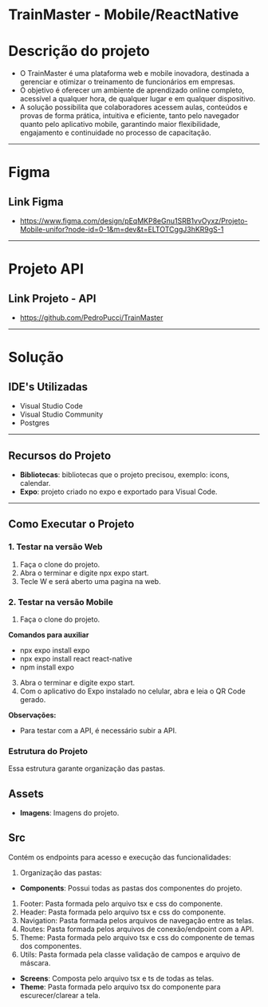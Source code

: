 # TrainMaster - Mobile/ReactNative

# **Descrição do projeto**
- O TrainMaster é uma plataforma web e mobile inovadora, destinada a gerenciar e otimizar o treinamento de funcionários em empresas.
- O objetivo é oferecer um ambiente de aprendizado online completo, acessível a qualquer hora, de qualquer lugar e em qualquer dispositivo.
- A solução possibilita que colaboradores acessem aulas, conteúdos e provas de forma prática, intuitiva e eficiente, tanto pelo navegador quanto pelo aplicativo mobile, garantindo maior flexibilidade, engajamento e continuidade no processo de capacitação.
---
# **Figma**
## **Link Figma**
- https://www.figma.com/design/pEqMKP8eGnu1SRB1vvOyxz/Projeto-Mobile-unifor?node-id=0-1&m=dev&t=ELTOTCggJ3hKR9gS-1
---
# **Projeto API**
## **Link Projeto - API**
- https://github.com/PedroPucci/TrainMaster
---
# **Solução**
## **IDE's Utilizadas**
- Visual Studio Code
- Visual Studio Community
- Postgres
---
## **Recursos do Projeto**
- **Bibliotecas**: bibliotecas que o projeto precisou, exemplo: icons, calendar.
- **Expo**: projeto criado no expo e exportado para Visual Code.
---
## **Como Executar o Projeto**
### **1. Testar na versão Web**
1. Faça o clone do projeto.
2. Abra o terminar e digite npx expo start.   
3. Tecle W e será aberto uma pagina na web.

### **2. Testar na versão Mobile**
1. Faça o clone do projeto.

**Comandos para auxiliar**
- npx expo install expo
- npx expo install react react-native
- npm install expo
3. Abra o terminar e digite expo start.   
4. Com o aplicativo do Expo instalado no celular, abra e leia o QR Code gerado.

**Observações:**
- Para testar com a API, é necessário subir a API.

### **Estrutura do Projeto**
Essa estrutura garante organização das pastas.
## **Assets**
- **Imagens**: Imagens do projeto.
## **Src**
Contém os endpoints para acesso e execução das funcionalidades:
1. Organização das pastas:
- **Components**: Possui todas as pastas dos componentes do projeto.
1. Footer: Pasta formada pelo arquivo tsx e css do componente.
2. Header: Pasta formada pelo arquivo tsx e css do componente.
3. Navigation: Pasta formada pelos arquivos de navegação entre as telas.
4. Routes: Pasta formada pelos arquivos de conexão/endpoint com a API.
5. Theme: Pasta formada pelo arquivo tsx e css do componente de temas dos componentes.
6. Utils: Pasta formada pela classe validação de campos e arquivo de máscara.
- **Screens**: Composta pelo arquivo tsx e ts de todas as telas.
- **Theme**: Pasta formada pelo arquivo tsx do componente para escurecer/clarear a tela.

